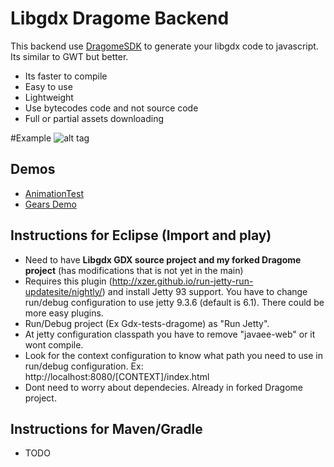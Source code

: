 # Libgdx Dragome Backend
This backend use [DragomeSDK](https://github.com/dragome/dragome-sdk) to generate your libgdx code to javascript. Its similar to GWT but better.
* Its faster to compile
* Easy to use
* Lightweight
* Use bytecodes code and not source code
* Full or partial assets downloading 

#Example
![alt tag](http://i.imgur.com/0LWcHQF.gif)


## Demos
* [AnimationTest](http://xpenatan.github.io/dragome-backend/index.html?AnimationTest) 
* [Gears Demo](http://xpenatan.github.io/dragome-backend/index.html?Gears)

## Instructions for Eclipse (Import and play)
* Need to have **Libgdx GDX source project and my forked Dragome project** (has modifications that is not yet in the main)
* Requires this plugin (http://xzer.github.io/run-jetty-run-updatesite/nightly/) and install Jetty 93 support. You have to change run/debug configuration to use jetty 9.3.6 (default is 6.1). There could be more easy plugins.
* Run/Debug project (Ex Gdx-tests-dragome) as "Run Jetty".
* At jetty configuration classpath you have to remove "javaee-web" or it wont compile.
* Look for the context configuration to know what path you need to use in run/debug configuration. Ex: http://localhost:8080/[CONTEXT]/index.html
* Dont need to worry about dependecies. Already in forked Dragome project.

## Instructions for Maven/Gradle
* TODO
